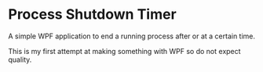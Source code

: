 Process Shutdown Timer
==========

A simple WPF application to end a running process after or at a certain time.

This is my first attempt at making something with WPF so do not expect quality.

